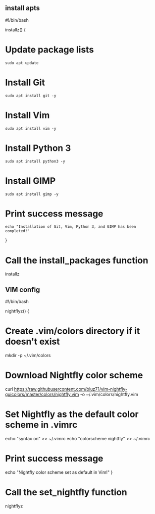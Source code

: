 install apts
-----------------------------------------------------------------------------------------------------------

#!/bin/bash

installz() {
# Update package lists
    sudo apt update

# Install Git
    sudo apt install git -y

# Install Vim
    sudo apt install vim -y

# Install Python 3
    sudo apt install python3 -y

# Install GIMP
    sudo apt install gimp -y

# Print success message
    echo "Installation of Git, Vim, Python 3, and GIMP has been completed!"
}

# Call the install_packages function
installz



VIM config
-------------------------------------------------------------------------------------------------------------

#!/bin/bash

nightflyz() {
  # Create .vim/colors directory if it doesn't exist
  mkdir -p ~/.vim/colors

  # Download Nightfly color scheme
  curl https://raw.githubusercontent.com/bluz71/vim-nightfly-guicolors/master/colors/nightfly.vim -o ~/.vim/colors/nightfly.vim

  # Set Nightfly as the default color scheme in .vimrc
  echo "syntax on" >> ~/.vimrc
  echo "colorscheme nightfly" >> ~/.vimrc

  # Print success message
  echo "Nightfly color scheme set as default in Vim!"
}

# Call the set_nightfly function
nightflyz
